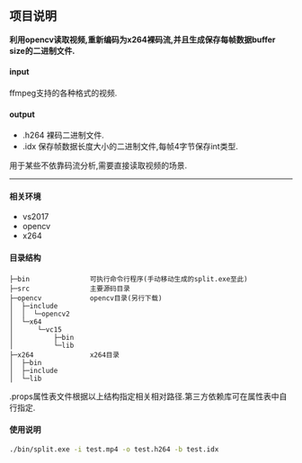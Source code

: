 ## 项目说明
**利用opencv读取视频,重新编码为x264裸码流,并且生成保存每帧数据buffer size的二进制文件.**

#### input
ffmpeg支持的各种格式的视频.

#### output
- .h264 裸码二进制文件.
- .idx  保存帧数据长度大小的二进制文件,每帧4字节保存int类型.

用于某些不依靠码流分析,需要直接读取视频的场景.

---

#### 相关环境
- vs2017
- opencv
- x264

#### 目录结构
```
├─bin               可执行命令行程序(手动移动生成的split.exe至此)
├─src               主要源码目录
├─opencv            opencv目录(另行下载)
│  ├─include
│  │  └─opencv2
│  └─x64
│      └─vc15
│          ├─bin
│          └─lib
├─x264              x264目录
│  ├─bin
│  ├─include
│  └─lib
```
.props属性表文件根据以上结构指定相关相对路径.第三方依赖库可在属性表中自行指定.

#### 使用说明
```bash
./bin/split.exe -i test.mp4 -o test.h264 -b test.idx
```

